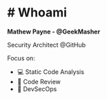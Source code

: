 # # Whoami

**Mathew Payne - @GeekMasher**

Security Architect @GitHub

Focus on:
- :computer: Static Code Analysis 
- :eyes: Code Review 
- :handshake: DevSecOps 
